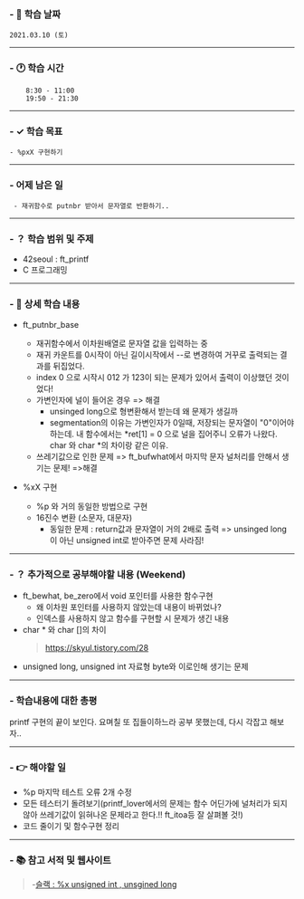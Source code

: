 ### - 📆 학습 날짜
	2021.03.10 (토)
___
### - 🕐 학습 시간
```
	8:30 - 11:00
	19:50 - 21:30
```
___
### - ✓ 학습 목표
	- %pxX 구현하기
___
### - 어제 남은 일
```
 - 재귀함수로 putnbr 받아서 문자열로 반환하기..
```
___
### - ？ 학습 범위 및 주제
 - 42seoul : ft_printf
 - C 프로그래밍
___
### - 📝 상세 학습 내용
- ft_putnbr_base
  - 재귀함수에서 이차원배열로 문자열 값을 입력하는 중
  - 재귀 카운트를 0시작이 아닌 길이시작에서 --로 변경하여 거꾸로 출력되는 결과를 뒤집었다.
  - index 0 으로 시작시 012 가 123이 되는 문제가 있어서 출력이 이상했던 것이었다!
  - 가변인자에 널이 들어온 경우 => 해결
    - unsinged long으로 형변환해서 받는데 왜 문제가 생길까
    - segmentation의 이유는 가변인자가 0일때, 저장되는 문자열이 "0"이어야 하는데. 내 함수에서는 *ret[1] = 0 으로 널을 집어주니 오류가 나왔다. char 와 char *의 차이랑 같은 이유.
  - 쓰레기값으로 인한 문제 => ft_bufwhat에서 마지막 문자 널처리를 안해서 생기는 문제! =>해결

- %xX 구현
  - %p 와 거의 동일한 방법으로 구현
  - 16진수 변환 (소문자, 대문자)
    - 동일한 문제 : return값과 문자열이 거의 2배로 출력
	=> unsinged long 이 아닌 unsigned int로 받아주면 문제 사라짐!

___
### - ？ 추가적으로 공부해야할 내용 (Weekend)
- ft_bewhat, be_zero에서 void 포인터를 사용한 함수구현
  - 왜 이차원 포인터를 사용하지 않았는데 내용이 바뀌었나?
  - 인덱스를 사용하지 않고 함수를 구현할 시 문제가 생긴 내용
- char * 와 char []의 차이
  > https://skyul.tistory.com/28
- unsigned long, unsigned int 자료형 byte와 이로인해 생기는 문제
___
### - 학습내용에 대한 총평
printf 구현의 끝이 보인다.
요며칠 또 집들이하느라 공부 못했는데, 다시 각잡고 해보자..
___
### - 👉 해야할 일
- %p 마지막 테스트 오류 2개 수정
- 모든 테스터기 돌려보기(printf_lover에서의 문제는 함수 어딘가에 널처리가 되지않아 쓰레기값이 읽혀나온 문제라고 한다.!! ft_itoa등 잘 살펴볼 것!)
- 코드 줄이기 및 함수구현 정리

___
### - 📚 참고 서적 및 웹사이트
> -[슬랙 : %x unsigned int , unsgined long](https://42born2code.slack.com/archives/CU6MTFBNH/p1587909170255800)